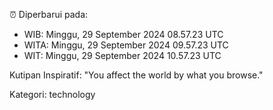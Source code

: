 ⏰ Diperbarui pada:
- WIB: Minggu, 29 September 2024 08.57.23 UTC
- WITA: Minggu, 29 September 2024 09.57.23 UTC
- WIT: Minggu, 29 September 2024 10.57.23 UTC

Kutipan Inspiratif:
"You affect the world by what you browse."


Kategori: technology

